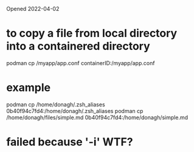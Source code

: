 Opened 2022-04-02

# to copy a file from local directory into a containered directory
podman cp /myapp/app.conf containerID:/myapp/app.conf
# example
podman cp /home/donagh/.zsh_aliases 0b40f94c7fd4:/home/donagh/.zsh_aliases 
podman cp /home/donagh/files/simple.md 0b40f94c7fd4:/home/donagh/simple.md 
# failed because '-i' WTF?

